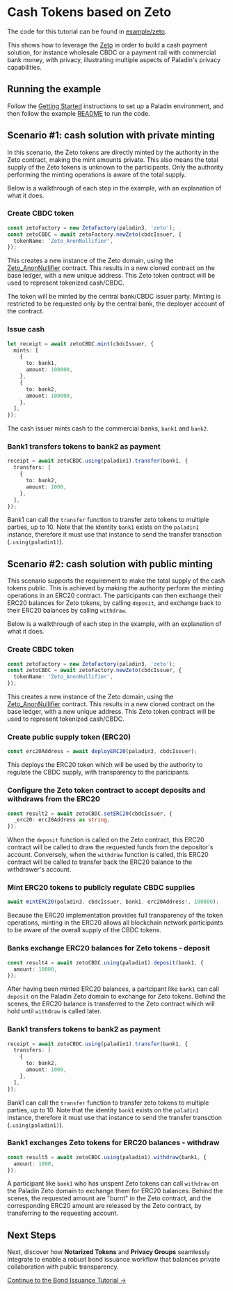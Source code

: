 # Cash Tokens based on Zeto

The code for this tutorial can be found in [example/zeto](https://github.com/LF-Decentralized-Trust-labs/paladin/blob/main/example/zeto).

This shows how to leverage the [Zeto](../../architecture/zeto/) in order to build a cash payment solution, for instance wholesale CBDC or a payment rail with commercial bank money, with privacy, illustrating multiple aspects of Paladin's privacy capabilities.

## Running the example

Follow the [Getting Started](../../getting-started/installation/) instructions to set up a Paladin environment, and
then follow the example [README](https://github.com/LF-Decentralized-Trust-labs/paladin/blob/main/example/zeto/README.md)
to run the code.

## Scenario #1: cash solution with private minting

In this scenario, the Zeto tokens are directly minted by the authority in the Zeto contract, making the mint amounts private. This also means the total supply of the Zeto tokens is unknown to the participants. Only the authority performing the minting operations is aware of the total supply.

Below is a walkthrough of each step in the example, with an explanation of what it does.

### Create CBDC token

```typescript
const zetoFactory = new ZetoFactory(paladin3, 'zeto');
const zetoCBDC = await zetoFactory.newZeto(cbdcIssuer, {
  tokenName: 'Zeto_AnonNullifier',
});
```

This creates a new instance of the Zeto domain, using the [Zeto_AnonNullifier](https://github.com/hyperledger-labs/zeto/tree/main?tab=readme-ov-file#zeto_anonnullifier) contract. This results in a new cloned contract on the base ledger, with a new unique address. This Zeto token contract will be used to represent
tokenized cash/CBDC.

The token will be minted by the central bank/CBDC issuer party. Minting is restricted to be requested only by the central bank, the
deployer account of the contract.

### Issue cash

```typescript
let receipt = await zetoCBDC.mint(cbdcIssuer, {
  mints: [
    {
      to: bank1,
      amount: 100000,
    },
    {
      to: bank2,
      amount: 100000,
    },
  ],
});
```

The cash issuer mints cash to the commercial banks, `bank1` and `bank2`.

### Bank1 transfers tokens to bank2 as payment

```typescript
receipt = await zetoCBDC.using(paladin1).transfer(bank1, {
  transfers: [
    {
      to: bank2,
      amount: 1000,
    },
  ],
});
```

Bank1 can call the `transfer` function to transfer zeto tokens to multiple parties, up to 10. Note that the identity `bank1` exists on the `paladin1` instance,
therefore it must use that instance to send the transfer transction (`.using(paladin1)`).

## Scenario #2: cash solution with public minting

This scenario supports the requirement to make the total supply of the cash tokens public. This is achieved by making the authority perform the minting operations in an ERC20 contract. The participants can then exchange their ERC20 balances for Zeto tokens, by calling `deposit`, and exchange back to their ERC20 balances by calling `withdraw`.

Below is a walkthrough of each step in the example, with an explanation of what it does.

### Create CBDC token

```typescript
const zetoFactory = new ZetoFactory(paladin3, 'zeto');
const zetoCBDC = await zetoFactory.newZeto(cbdcIssuer, {
  tokenName: 'Zeto_AnonNullifier',
});
```

This creates a new instance of the Zeto domain, using the [Zeto_AnonNullifier](https://github.com/hyperledger-labs/zeto/tree/main?tab=readme-ov-file#zeto_anonnullifier) contract. This results in a new cloned contract on the base ledger, with a new unique address. This Zeto token contract will be used to represent
tokenized cash/CBDC.

### Create public supply token (ERC20)

```typescript
const erc20Address = await deployERC20(paladin3, cbdcIssuer);
```

This deploys the ERC20 token which will be used by the authority to regulate the CBDC supply, with transparency to the paricipants.

### Configure the Zeto token contract to accept deposits and withdraws from the ERC20

```typescript
const result2 = await zetoCBDC.setERC20(cbdcIssuer, {
  _erc20: erc20Address as string,
});
```

When the `deposit` function is called on the Zeto contract, this ERC20 contract will be called to draw the requested funds from the depositor's account. Conversely, when the `withdraw` function is called, this ERC20 contract will be called to transfer back the ERC20 balance to the withdrawer's account.

### Mint ERC20 tokens to publicly regulate CBDC supplies

```typescript
await mintERC20(paladin3, cbdcIssuer, bank1, erc20Address!, 100000);
```

Because the ERC20 implementation provides full transparency of the token operations, minting in the ERC20 allows all blockchain network participants to be aware of the overall supply of the CBDC tokens.

### Banks exchange ERC20 balances for Zeto tokens - deposit

```typescript
const result4 = await zetoCBDC.using(paladin1).deposit(bank1, {
  amount: 10000,
});
```

After having been minted ERC20 balances, a partcipant like `bank1` can call `deposit` on the Paladin Zeto domain to exchange for Zeto tokens. Behind the scenes, the ERC20 balance is transferred to the Zeto contract which will hold until `withdraw` is called later.

### Bank1 transfers tokens to bank2 as payment

```typescript
receipt = await zetoCBDC.using(paladin1).transfer(bank1, {
  transfers: [
    {
      to: bank2,
      amount: 1000,
    },
  ],
});
```

Bank1 can call the `transfer` function to transfer zeto tokens to multiple parties, up to 10. Note that the identity `bank1` exists on the `paladin1` instance,
therefore it must use that instance to send the transfer transction (`.using(paladin1)`).

### Bank1 exchanges Zeto tokens for ERC20 balances - withdraw

```typescript
const result5 = await zetoCBDC.using(paladin1).withdraw(bank1, {
  amount: 1000,
});
```

A participant like `bank1` who has unspent Zeto tokens can call `withdraw` on the Paladin Zeto domain to exchange them for ERC20 balances. Behind the scenes, the requested amount are "burnt" in the Zeto contract, and the corresponding ERC20 amount are released by the Zeto contract, by transferring to the requesting account.

## Next Steps

Next, discover how **Notarized Tokens** and **Privacy Groups** seamlessly integrate to enable a robust bond issuance workflow that balances private collaboration with public transparency.

[Continue to the Bond Issuance Tutorial →](./bond-issuance.md)

